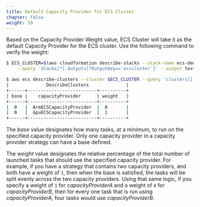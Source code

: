 ```yaml
---
title: Default Capacity Provider for ECS Cluster
chapter: false
weight: 50
---
```


Based on the Capacity Provider Weight value, ECS Cluster will take it as the default Capacity Provider for the ECS cluster. Use the following command to verify the weight:

```bash
$ ECS_CLUSTER=$(aws cloudformation describe-stacks --stack-name ecs-demo \
    --query 'Stacks[*].Outputs[?OutputKey==`ecscluster`]' --output text | awk '{print $NF}')

$ aws ecs describe-clusters --cluster $ECS_CLUSTER --query 'clusters[].defaultCapacityProviderStrategy' --output table----------------------------------------------
|              DescribeClusters              |
+------+--------------------------+----------+
| base |    capacityProvider      | weight   |
+------+--------------------------+----------+
|  0   |  ArmECSCapacityProvider  |  0       |
|  0   |  GpuECSCapacityProvider  |  1       |
+------+--------------------------+----------+
```

The *base* value designates how many tasks, at a minimum, to run on the specified capacity provider. Only one capacity provider in a capacity provider strategy can have a base defined.

The *weight* value designates the relative percentage of the total number of launched tasks that should use the specified capacity provider. For example, if you have a strategy that contains two capacity providers, and both have a weight of `1`, then when the base is satisfied, the tasks will be split evenly across the two capacity providers. Using that same logic, if you specify a weight of `1` for *capacityProviderA* and a weight of `4` for *capacityProviderB*, then for every one task that is run using *capacityProviderA*, four tasks would use *capacityProviderB*.
